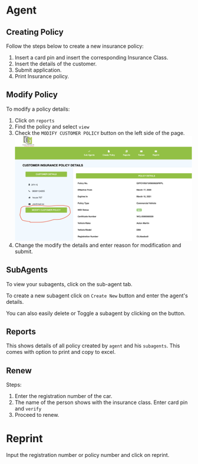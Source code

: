 # Agent 

## Creating Policy
Follow the steps below to create a new insurance policy:

1.  Insert a card pin and insert the corresponding Insurance Class.
2.  Insert the details of the customer.
3.  Submit application.
4.  Print Insurance policy. 

## Modify Policy
To modify a policy details:

1.  Click on `reports`
2.  Find the policy and select `view`
3.  Check the `MODIFY CUSTOMER POLICY` button on the left side of the page.
    ![modify](img/modify.png)
4.  Change the modify the details and enter reason for modification and submit.

## SubAgents
To view your subagents, click on the sub-agent tab. 

To create a new subagent click on  `Create New` button and enter the agent's details.

You can also easily delete or Toggle a subagent by clicking on the button.

## Reports
This shows details of all policy created by `agent` and his `subagents`. This comes with option to print and copy to excel.

## Renew
Steps:

1.  Enter the registration number of the car.
2.  The name of the person shows with the insurance class. Enter card pin and `verify`
3.  Proceed to renew.

# Reprint
Input the registration number or policy number and click on reprint.
